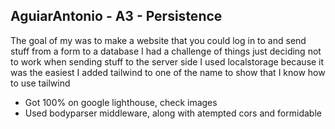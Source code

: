 

## AguiarAntonio - A3 - Persistence

The goal of my was to make a website that you could log in to and send stuff from a form to a database
I had a challenge of things just deciding not to work when sending stuff to the server side
I used localstorage because it was the easiest
I added tailwind to one of the name to show that I know how to use tailwind


- Got 100% on google lighthouse, check images
- Used bodyparser middleware, along with atempted cors and formidable
